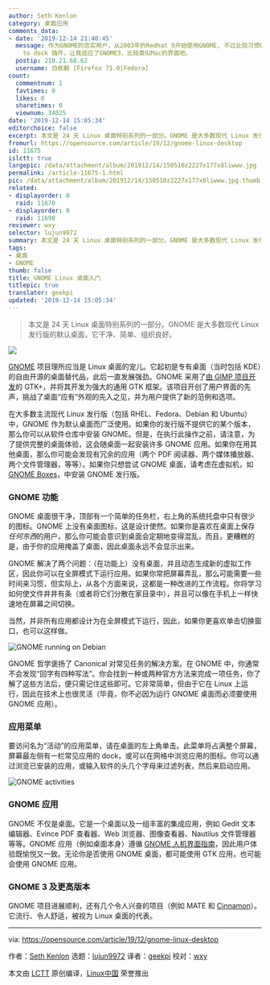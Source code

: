 ```yaml
---
author: Seth Kenlon
category: 桌面应用
comments_data:
- date: '2019-12-14 21:40:45'
  message: 作为GNOME的忠实用户，从2003年的Redhat 9开始使用GNOME, 不过比较习惯GNOME 2. 对3 开始很不习惯。感谢dash
    to dock 插件，让我适应了GNOME3，比较类似Mac的界面吧。
  postip: 210.21.68.62
  username: 白栋毅 [Firefox 71.0|Fedora]
count:
  commentnum: 1
  favtimes: 0
  likes: 0
  sharetimes: 0
  viewnum: 34025
date: '2019-12-14 15:05:34'
editorchoice: false
excerpt: 本文是 24 天 Linux 桌面特别系列的一部分。GNOME 是大多数现代 Linux 发行版的默认桌面，它干净、简单、组织良好。
fromurl: https://opensource.com/article/19/12/gnome-linux-desktop
id: 11675
islctt: true
largepic: /data/attachment/album/201912/14/150510z2227x177x8liwww.jpg
permalink: /article-11675-1.html
pic: /data/attachment/album/201912/14/150510z2227x177x8liwww.jpg.thumb.jpg
related:
- displayorder: 0
  raid: 11670
- displayorder: 0
  raid: 11698
reviewer: wxy
selector: lujun9972
summary: 本文是 24 天 Linux 桌面特别系列的一部分。GNOME 是大多数现代 Linux 发行版的默认桌面，它干净、简单、组织良好。
tags:
- 桌面
- GNOME
thumb: false
title: GNOME Linux 桌面入门
titlepic: true
translator: geekpi
updated: '2019-12-14 15:05:34'
---
```



> 
> 本文是 24 天 Linux 桌面特别系列的一部分。GNOME 是大多数现代 Linux 发行版的默认桌面，它干净、简单、组织良好。
> 
> 
> 


![](/data/attachment/album/201912/14/150510z2227x177x8liwww.jpg)


[GNOME](https://www.gnome.org/) 项目理所应当是 Linux 桌面的宠儿。它起初是专有桌面（当时包括 KDE）的自由开源的桌面替代品，此后一直发展强劲。GNOME 采用了[由 GIMP 项目开发](https://www.gtk.org/overview.php)的 GTK+，并将其开发为强大的通用 GTK 框架。该项目开创了用户界面的先声，挑战了桌面“应有”外观的先入之见，并为用户提供了新的范例和选项。


在大多数主流现代 Linux 发行版（包括 RHEL、Fedora、Debian 和 Ubuntu）中，GNOME 作为默认桌面而广泛使用。如果你的发行版不提供它的某个版本，那么你可以从软件仓库中安装 GNOME。但是，在执行此操作之前，请注意，为了提供完整的桌面体验，这会随桌面一起安装许多 GNOME 应用。如果你在用其他桌面，那么你可能会发现有冗余的应用（两个 PDF 阅读器、两个媒体播放器、两个文件管理器，等等）。如果你只想尝试 GNOME 桌面，请考虑在虚拟机，如 [GNOME Boxes](https://opensource.com/article/19/5/getting-started-gnome-boxes-virtualization)，中安装 GNOME 发行版。


### GNOME 功能


GNOME 桌面很干净，顶部有一个简单的任务栏，右上角的系统托盘中只有很少的图标。GNOME 上没有桌面图标，这是设计使然。如果你是喜欢在桌面上保存*任何东西*的用户，那么你可能会意识到桌面会定期地变得混乱，而且，更糟糕的是，由于你的应用掩盖了桌面，因此桌面永远不会显示出来。


GNOME 解决了两个问题：（在功能上）没有桌面，并且动态生成新的虚拟工作区，因此你可以在全屏模式下运行应用。如果你常把屏幕弄乱，那么可能需要一些时间来习惯，但实际上，从各个方面来说，这都是一种改进的工作流程。你将学习如何使文件井井有条（或者将它们分散在家目录中），并且可以像在手机上一样快速地在屏幕之间切换。


当然，并非所有应用都设计为在全屏模式下运行，因此，如果你更喜欢单击切换窗口，也可以这样做。


![GNOME running on Debian](/data/attachment/album/201912/14/150539f3wb1rn5nx1nr5rq.jpg "GNOME running on Debian")


GNOME 哲学褒扬了 Canonical 对常见任务的解决方案。在 GNOME 中，你通常不会发现“回字有四种写法”。你会找到一种或两种官方方法来完成一项任务，你了解了这些方法后，便只需记住这些即​​可。它非常简单，但由于它在 Linux 上运行，因此在技术上也很灵活（毕竟，你不必因为运行 GNOME 桌面而必须要使用 GNOME 应用）。


### 应用菜单


要访问名为“活动”的应用菜单，请在桌面的左上角单击。此菜单将占满整个屏幕，屏幕最左侧有一栏常见应用的 dock，或可以在网格中浏览应用的图标。你可以通过浏览已安装的应用，或输入软件的头几个字母来过滤列表，然后来启动应用。


![GNOME activities](/data/attachment/album/201912/14/150542q6gs9ekww9j1eu1u.jpg "GNOME activities")


### GNOME 应用


GNOME 不仅是桌面。它是一个桌面以及一组丰富的集成应用，例如 Gedit 文本编辑器、Evince PDF 查看器、Web 浏览器、图像查看器、Nautilus 文件管理器等等。GNOME 应用（例如桌面本身）遵循 [GNOME 人机界面指南](https://developer.gnome.org/hig/stable/)，因此用户体验既愉悦又一致。无论你是否使用 GNOME 桌面，都可能使用 GTK 应用，也可能会使用 GNOME 应用。


### GNOME 3 及更高版本


GNOME 项目进展顺利，还有几个令人兴奋的项目（例如 MATE 和 [Cinnamon](https://opensource.com/article/19/11/advent-2019-cinnamon)）。它流行、令人舒适，被视为 Linux 桌面的代表。




---


via: <https://opensource.com/article/19/12/gnome-linux-desktop>


作者：[Seth Kenlon](https://opensource.com/users/seth) 选题：[lujun9972](https://github.com/lujun9972) 译者：[geekpi](https://github.com/geekpi) 校对：[wxy](https://github.com/wxy)


本文由 [LCTT](https://github.com/LCTT/TranslateProject) 原创编译，[Linux中国](https://linux.cn/) 荣誉推出